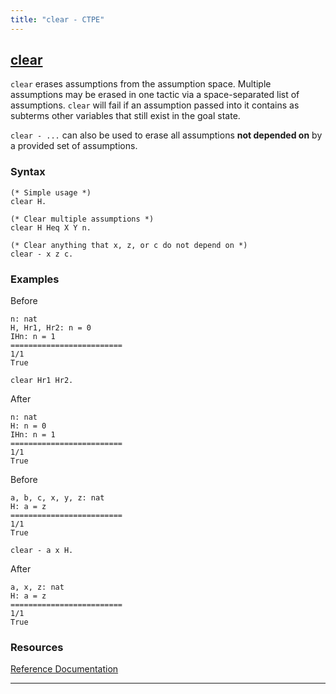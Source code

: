 ```yaml
---
title: "clear - CTPE"
---
```


## [clear](/ctpe/Generalization/clear.html)

`clear` erases assumptions from the assumption space.
Multiple assumptions may be erased in one tactic via a space-separated list of assumptions.
`clear` will fail if an assumption passed into it contains as subterms other variables that still exist in the goal state.

`clear - ...` can also be used to erase all assumptions <b>not depended on</b> by a provided set of assumptions.

### Syntax

```coq
(* Simple usage *)
clear H.

(* Clear multiple assumptions *)
clear H Heq X Y n.

(* Clear anything that x, z, or c do not depend on *)
clear - x z c.
```

### Examples

Before
```coq
n: nat
H, Hr1, Hr2: n = 0
IHn: n = 1
=========================
1/1
True
```

```coq
clear Hr1 Hr2.
```

After
```coq
n: nat
H: n = 0
IHn: n = 1
=========================
1/1
True
```

Before
```coq
a, b, c, x, y, z: nat
H: a = z
=========================
1/1
True
```

```coq
clear - a x H.
```

After
```coq
a, x, z: nat
H: a = z
=========================
1/1
True
```
### Resources

[Reference Documentation](https://coq.inria.fr/doc/master/refman/proof-engine/tactics.html#coq:tacn.tactic)

<hr>
